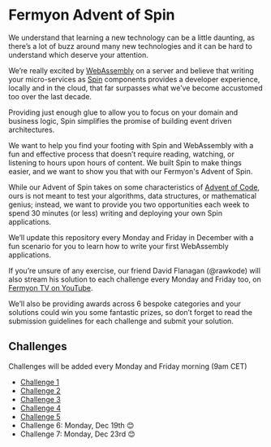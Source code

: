 # Fermyon Advent of Spin

We understand that learning a new technology can be a little daunting, as there’s a lot of buzz around many new technologies and it can be hard to understand which deserve your attention.

We’re really excited by [WebAssembly](https://webassembly.org/) on a server and believe that writing your micro-services as [Spin](https://github.com/fermyon/spin) components provides a developer experience, locally and in the cloud, that far surpasses what we’ve become accustomed too over the last decade.

Providing just enough glue to allow you to focus on your domain and business logic, Spin simplifies the promise of building event driven architectures.

We want to help you find your footing with Spin and WebAssembly with a fun and effective process that doesn’t require reading, watching, or listening to hours upon hours of content. We built Spin to make things easier, and we want to show you that with our Fermyon's Advent of Spin.

While our Advent of Spin takes on some characteristics of [Advent of Code](https://adventofcode.com/), ours is not meant to test your algorithms, data structures, or mathematical genius; instead, we want to provide you two opportunities each week to spend 30 minutes (or less) writing and deploying your own Spin applications.

We’ll update this repository every Monday and Friday in December with a fun scenario for you to learn how to write your first WebAssembly applications.

If you’re unsure of any exercise, our friend David Flanagan (@rawkode) will also stream his solution to each challenge every Monday and Friday too, on [Fermyon TV on YouTube](https://youtube.com/@FermyonTech).

We’ll also be providing awards across 6 bespoke categories and your solutions could win you some fantastic prizes, so don’t forget to read the submission guidelines for each challenge and submit your solution.

## Challenges

Challenges will be added every Monday and Friday morning (9am CET)

- [Challenge 1](./CHALLENGE-1/README.md)
- [Challenge 2](./CHALLENGE-2/README.md)
- [Challenge 3](./CHALLENGE-3/README.md)
- [Challenge 4](./CHALLENGE-4/README.md)
- [Challenge 5](./CHALLENGE-5/README.md)
- Challenge 6: Monday, Dec 19th 😊
- Challenge 7: Monday, Dec 23rd 😊

